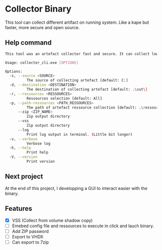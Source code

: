# Collector Binary
This tool can collect different artifact on running system.
Like a kape but faster, more secure and open source.


## Help command
```bash
This tool was an artefact collector fast and secure. It can collect low level files.

Usage: collector_cli.exe [OPTIONS]

Options:
  -s, --source <SOURCE>
          The source of collecting artefact [default: C:]
  -d, --destination <DESTINATION>
          The destination of collecting artefact [default: .\out\]
  -r, --ressources <RESSOURCES>
          Ressources selection [default: All]
  -p, --path-ressources <PATH_RESSOURCES>
          The path of artefact ressource collection [default: .\ressources\]
      --zip <ZIP_NAME>
          Zip output directory
      --vss
          Zip output directory
      --log
          Print log output in terminal. (Little bit longer)
  -v, --verbose
          Verbose log
  -h, --help
          Print help
  -V, --version
          Print version
```

## Next project

At the end of this project, I developping a GUI to interact easier with the binary.

## Features

- [X] VSS (Collect from volume shadow copy)
- [ ] Emebed config file and ressources to execute in click and lauch binary. 
- [ ] Add ZIP password
- [ ] Export to VHDX
- [ ] Can export to 7zip